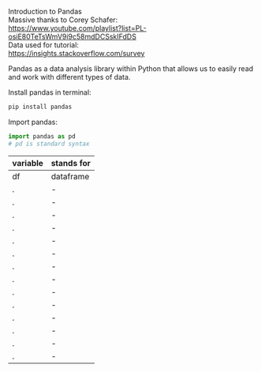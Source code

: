 Introduction to Pandas  
Massive thanks to Corey Schafer:  
https://www.youtube.com/playlist?list=PL-osiE80TeTsWmV9i9c58mdDCSskIFdDS  
Data used for tutorial:  
https://insights.stackoverflow.com/survey  

Pandas as a data analysis library within Python that allows us to easily read and work with different types of data.  

Install pandas in terminal:  
```python
pip install pandas
```
Import pandas:
```python
import pandas as pd
# pd is standard syntax
```

|variable   | stands for |
| --------- | ---------- |  
| df        | dataframe  | 
| .             | -   | 
| .           | -   | 
| .               | -   | 
| .            | -  | 
| .                | -  | 
| .                  | -   |
| .    | -  |
| .                 | -   |
| .             | -  |
|.          | -  |
| .             | -   |
| .               | -   |
| . | -  |
| .    | -  |
